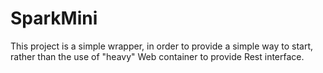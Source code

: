 # SparkMini
This project is a simple wrapper, in order to provide a simple way to start, rather than the use of "heavy" Web container to provide Rest interface.
